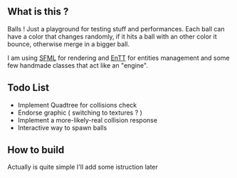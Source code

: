 
## What is this ?

Balls ! Just a playground for testing stuff and performances.
Each ball can have a color that changes randomly, if it hits a ball with an other color it bounce, otherwise merge in a bigger ball.

I am using [SFML](https://github.com/SFML/SFML) for rendering and [EnTT](https://github.com/skypjack/entt) for entities management and some few handmade classes that act like an "engine".


## Todo List

* Implement Quadtree for collisions check
* Endorse graphic ( switching to textures ? )
* Implement a more-likely-real collision response
* Interactive way to spawn balls


## How to build

Actually is quite simple I'll add some istruction later




